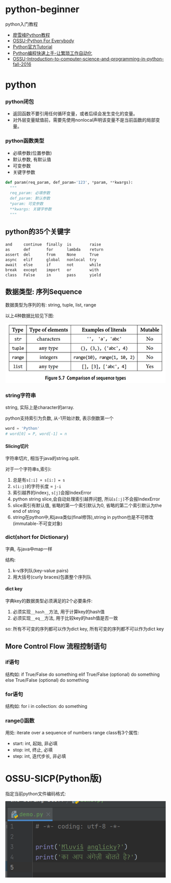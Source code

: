 # python-beginner

python入门教程

- [廖雪峰Python教程](https://www.liaoxuefeng.com/wiki/1016959663602400)
- [OSSU-Python For Everybody](https://www.py4e.com/)
- [Python官方Tutorial](https://docs.python.org/3/tutorial/index.html)
- [Python编程快速上手-让繁琐工作自动化](https://automatetheboringstuff.com/)
- [OSSU-Introduction-to-computer-science-and-programming-in-python-fall-2016](
  https://ocw.mit.edu/courses/6-0001-introduction-to-computer-science-and-programming-in-python-fall-2016/)

# python

### python闭包

- 返回函数不要引用任何循环变量，或者后续会发生变化的变量。
- 对外层变量赋值前，需要先使用nonlocal声明该变量不是当前函数的局部变量。
### python函数类型

- 必填参数(位置参数)
- 默认参数, 有默认值
- 可变参数
- 关键字参数

```python
def param(req_param, def_param='123', *param, **kwargs):
  """
  req_param: 必填参数
  def_param: 默认参数
  *param: 可变参数
  **kwargs: 关键字参数
  """
```

## python的35个关键字

```text
and     continue  finally  is        raise
as      def       for      lambda    return
assert  del       from     None      True
async   elif      global   nonlocal  try
await   else      if       not       while
break   except    import   or        with
class   False     in       pass      yield
```

## 数据类型: 序列Sequence

数据类型为序列的有: string, tuple, list, range

以上4种数据比较见下图:

![string, tuple, list, range](./images/序列比较.jpg "4种序列类型比较")

### string字符串

string, 实际上是character的array.

python支持索引为负数, 从-1开始计数, 表示倒数第一个

```python
word = 'Python'
# word[0] = P, word[-1] = n
```

#### Slicing切片

字符串切片, 相当于java的string.split.

对于一个字符串s,索引i:

1. 总是有`s[:i] + s[i:] = s`
2. `s[i:j]`的字符长度 = `j-i`
3. 索引越界的index`j`, `s[j]`会报IndexError
4. python string slice,会自动处理索引越界问题, 所以`s[:j]`不会报IndexError
5. slice索引有默认值, 省略的第一个索引默认为0, 省略的第二个索引默认为the end of string
6. string在python中,和java类似(final修饰),string in python也是不可修改(immutable-不可变对象)

### dict(short for Dictionary)

字典, 与java中map一样

结构:

1. k-v序列队(key-value pairs)
2. 用大括号(curly braces)包裹整个序列队

#### dict key

字典key的数据类型必须满足的2个必要条件:

1. 必须实现`__hash__`方法, 用于计算key的hash值
2. 必须实现`__eq__`方法, 用于比较key的hash值是否一致

so: 所有不可变的序列都可以作为dict key, 所有可变的序列都不可以作为dict key

## More Control Flow 流程控制语句

### if语句

结构如:
if True/False
do something
elif True/False (optional)
do something
else True/False (optional)
do something

### for语句

结构如:
for i in collection:
do something

### range()函数

用处: iterate over a sequence of numbers
range class有3个属性:

- start: int, 起始, 非必填
- stop: int, 终止, 必填
- step: int, 迭代步长, 非必填

# OSSU-SICP(Python版)

指定当前python文件编码格式:

![指定当前python文件编码格式](./images/python指定当前文件编码格式.jpg "Python File Encoding")
